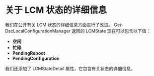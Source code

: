 # 关于 LCM 状态的详细信息

我们在公开有关 LCM 状态的详细信息方面进行了改进。 Get-DscLocalConfigurationManager 返回的 LCMState 现在可以包含以下值：

* **空闲**
* **忙碌**
* **PendingReboot**
* **PendingConfiguration**

我们还添加了 LCMStateDetail 属性，它包含有关状态的详细信息。
<!--HONumber=Mar16_HO2-->
